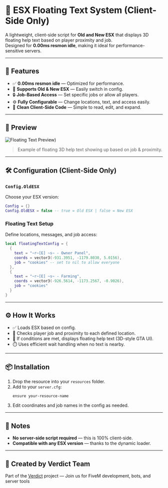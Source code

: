 # 🧠 ESX Floating Text System (Client-Side Only)

A lightweight, client-side script for **Old and New ESX** that displays 3D floating help text based on player proximity and job.  
Designed for **0.00ms resmon idle**, making it ideal for performance-sensitive servers.

---

## 🚀 Features

- ✅ **0.00ms resmon idle** — Optimized for performance.
- 🔁 **Supports Old & New ESX** — Easily switch in config.
- 🔒 **Job-Based Access** — Set specific jobs or allow all players.
- ⚙️ **Fully Configurable** — Change locations, text, and access easily.
- 🧼 **Clean Client-Side Code** — Simple to read, edit, and expand.

---

## 📸 Preview

![Floating Text Preview](https://files.catbox.moe/f146tr))

> Example of floating 3D help text showing up based on job & proximity.

---

## 🛠️ Configuration (Client-Side Only)

### `Config.OldESX`
Choose your ESX version:
```lua
Config = {}
Config.OldESX = false -- true = Old ESX | false = New ESX
```

### Floating Text Setup
Define locations, messages, and job access:
```lua
local floatingTextConfig = {
  {
    text = "~r~[E] ~s~ - Owner Panel",
    coords = vector3(-931.3951, -1179.8030, 5.0156),
    job = "cookies" -- set to nil to allow everyone
  },
  {
    text = "~r~[E] ~s~ - Farming",
    coords = vector3(-926.5614, -1173.2567, -0.9026),
    job = "cookies"
  }
}
```

---

## ⚙️ How It Works

- ✅ Loads ESX based on config.
- 🧍 Checks player job and proximity to each defined location.
- 💬 If conditions are met, displays floating help text (3D-style GTA UI).
- ⏱️ Uses efficient wait handling when no text is nearby.

---

## 📦 Installation

1. Drop the resource into your `resources` folder.
2. Add to your `server.cfg`:
   ```
   ensure your-resource-name
   ```
3. Edit coordinates and job names in the config as needed.

---

## 📎 Notes

- **No server-side script required** — this is 100% client-side.
- **Compatible with any ESX version** — thanks to the dynamic loader.

---

## 👤 Created by Verdict Team

Part of the [Verdict](https://discord.gg/vdct) project — Join us for FiveM development, bots, and server tools

